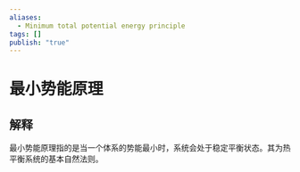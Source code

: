 ```yaml
---
aliases:
  - Minimum total potential energy principle
tags: []
publish: "true"
---
```


# 最小势能原理
## 解释
最小势能原理指的是当一个体系的势能最小时，系统会处于稳定平衡状态。其为热平衡系统的基本自然法则。